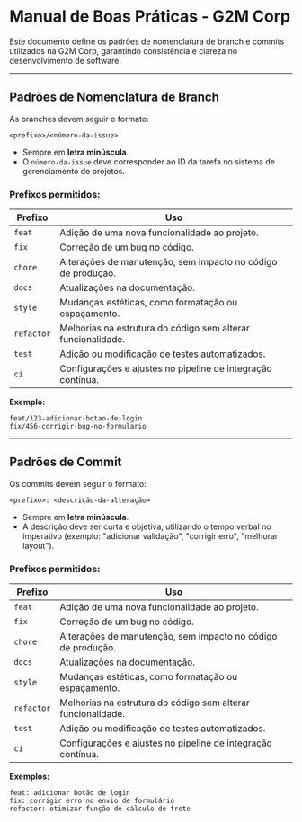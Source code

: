# Manual de Boas Práticas - G2M Corp

Este documento define os padrões de nomenclatura de branch e commits utilizados na G2M Corp, garantindo consistência e clareza no desenvolvimento de software.

---

## Padrões de Nomenclatura de Branch

As branches devem seguir o formato:
```
<prefixo>/<número-da-issue>
```
- Sempre em **letra minúscula**.
- O `número-da-issue` deve corresponder ao ID da tarefa no sistema de gerenciamento de projetos.

### Prefixos permitidos:

| Prefixo   | Uso                                                             |
|-----------|-----------------------------------------------------------------|
| `feat`    | Adição de uma nova funcionalidade ao projeto.                   |
| `fix`     | Correção de um bug no código.                                   |
| `chore`   | Alterações de manutenção, sem impacto no código de produção.    |
| `docs`    | Atualizações na documentação.                                   |
| `style`   | Mudanças estéticas, como formatação ou espaçamento.             |
| `refactor`| Melhorias na estrutura do código sem alterar funcionalidade.    |
| `test`    | Adição ou modificação de testes automatizados.                  |
| `ci`      | Configurações e ajustes no pipeline de integração contínua.     |

**Exemplo:**
```
feat/123-adicionar-botao-de-login
fix/456-corrigir-bug-no-formulario
```

---

## Padrões de Commit

Os commits devem seguir o formato:
```
<prefixo>: <descrição-da-alteração>
```
- Sempre em **letra minúscula**.
- A descrição deve ser curta e objetiva, utilizando o tempo verbal no imperativo (exemplo: "adicionar validação", "corrigir erro", "melhorar layout").

### Prefixos permitidos:

| Prefixo   | Uso                                                             |
|-----------|-----------------------------------------------------------------|
| `feat`    | Adição de uma nova funcionalidade ao projeto.                   |
| `fix`     | Correção de um bug no código.                                   |
| `chore`   | Alterações de manutenção, sem impacto no código de produção.    |
| `docs`    | Atualizações na documentação.                                   |
| `style`   | Mudanças estéticas, como formatação ou espaçamento.             |
| `refactor`| Melhorias na estrutura do código sem alterar funcionalidade.    |
| `test`    | Adição ou modificação de testes automatizados.                  |
| `ci`      | Configurações e ajustes no pipeline de integração contínua.     |

**Exemplos:**
```
feat: adicionar botão de login
fix: corrigir erro no envio de formulário
refactor: otimizar função de cálculo de frete
```
